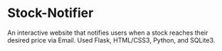 # Stock-Notifier
An interactive website that notifies users when a stock reaches their desired price via Email.
Used Flask, HTML/CSS3, Python, and SQLite3.
